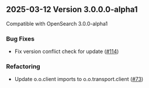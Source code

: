 ## 2025-03-12 Version 3.0.0.0-alpha1

Compatible with OpenSearch 3.0.0-alpha1

### Bug Fixes
- Fix version conflict check for update ([#114](https://github.com/opensearch-project/opensearch-remote-metadata-sdk/pull/114))

### Refactoring
- Update o.o.client imports to o.o.transport.client ([#73](https://github.com/opensearch-project/opensearch-remote-metadata-sdk/pull/73))
